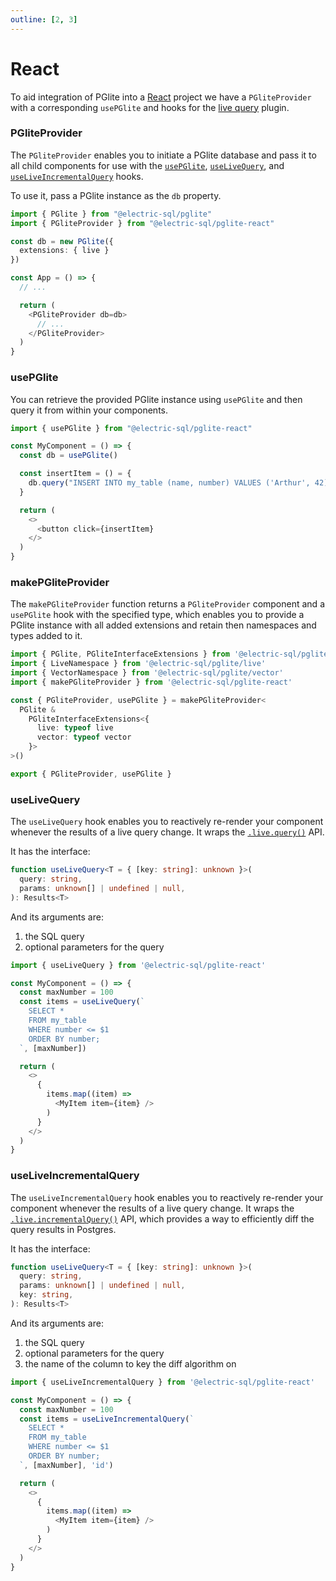 ```yaml
---
outline: [2, 3]
---
```


# React

To aid integration of PGlite into a [React](https://react.dev/) project we have a `PGliteProvider` with a corresponding `usePGlite` and hooks for the [live query](../live-queries.md) plugin.

### PGliteProvider

The `PGliteProvider` enables you to initiate a PGlite database and pass it to all child components for use with the [`usePGlite`](#usepglite), [`useLiveQuery`](#uselivequery), and [`useLiveIncrementalQuery`](#useliveincrementalquery) hooks.

To use it, pass a PGlite instance as the `db` property.

```ts
import { PGlite } from "@electric-sql/pglite"
import { PGliteProvider } from "@electric-sql/pglite-react"

const db = new PGlite({
  extensions: { live }
})

const App = () => {
  // ...

  return (
    <PGliteProvider db=db>
      // ...
    </PGliteProvider>
  )
}
```

### usePGlite

You can retrieve the provided PGlite instance using `usePGlite` and then query it from within your components.

```ts
import { usePGlite } from "@electric-sql/pglite-react"

const MyComponent = () => {
  const db = usePGlite()

  const insertItem = () = {
    db.query("INSERT INTO my_table (name, number) VALUES ('Arthur', 42);")
  }

  return (
    <>
      <button click={insertItem}
    </>
  )
}
```

### makePGliteProvider

The `makePGliteProvider` function returns a `PGliteProvider` component and a `usePGlite` hook with the specified type, which enables you to provide a PGlite instance with all added extensions and retain then namespaces and types added to it.

```ts
import { PGlite, PGliteInterfaceExtensions } from '@electric-sql/pglite'
import { LiveNamespace } from '@electric-sql/pglite/live'
import { VectorNamespace } from '@electric-sql/pglite/vector'
import { makePGliteProvider } from '@electric-sql/pglite-react'

const { PGliteProvider, usePGlite } = makePGliteProvider<
  PGlite &
    PGliteInterfaceExtensions<{
      live: typeof live
      vector: typeof vector
    }>
>()

export { PGliteProvider, usePGlite }
```

### useLiveQuery

The `useLiveQuery` hook enables you to reactively re-render your component whenever the results of a live query change. It wraps the [`.live.query()`](../live-queries.md#livequery) API.

It has the interface:

```ts
function useLiveQuery<T = { [key: string]: unknown }>(
  query: string,
  params: unknown[] | undefined | null,
): Results<T>
```

And its arguments are:

1. the SQL query
2. optional parameters for the query

```ts
import { useLiveQuery } from '@electric-sql/pglite-react'

const MyComponent = () => {
  const maxNumber = 100
  const items = useLiveQuery(`
    SELECT *
    FROM my_table
    WHERE number <= $1
    ORDER BY number;
  `, [maxNumber])

  return (
    <>
      {
        items.map((item) =>
          <MyItem item={item} />
        )
      }
    </>
  )
}
```

### useLiveIncrementalQuery

The `useLiveIncrementalQuery` hook enables you to reactively re-render your component whenever the results of a live query change. It wraps the [`.live.incrementalQuery()`](../live-queries.md#liveincrementalquery) API, which provides a way to efficiently diff the query results in Postgres.

It has the interface:

```ts
function useLiveQuery<T = { [key: string]: unknown }>(
  query: string,
  params: unknown[] | undefined | null,
  key: string,
): Results<T>
```

And its arguments are:

1. the SQL query
2. optional parameters for the query
3. the name of the column to key the diff algorithm on

```ts
import { useLiveIncrementalQuery } from '@electric-sql/pglite-react'

const MyComponent = () => {
  const maxNumber = 100
  const items = useLiveIncrementalQuery(`
    SELECT *
    FROM my_table
    WHERE number <= $1
    ORDER BY number;
  `, [maxNumber], 'id')

  return (
    <>
      {
        items.map((item) =>
          <MyItem item={item} />
        )
      }
    </>
  )
}
```
